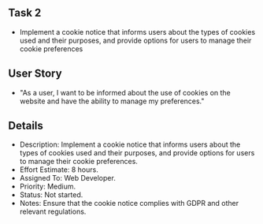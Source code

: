 ## Task 2
* Implement a cookie notice that informs users about the types of cookies used and their purposes, and provide options for users to manage their cookie preferences

## User Story
* "As a user, I want to be informed about the use of cookies on the website and have the ability to manage my preferences."

## Details
* Description: Implement a cookie notice that informs users about the types of cookies used and their purposes, and provide options for users to manage their cookie preferences.
* Effort Estimate: 8 hours.
* Assigned To: Web Developer.
* Priority: Medium.
* Status: Not started.
* Notes: Ensure that the cookie notice complies with GDPR and other relevant regulations.
